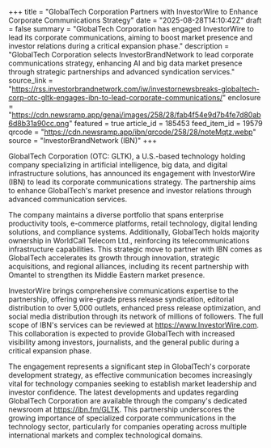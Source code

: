 +++
title = "GlobalTech Corporation Partners with InvestorWire to Enhance Corporate Communications Strategy"
date = "2025-08-28T14:10:42Z"
draft = false
summary = "GlobalTech Corporation has engaged InvestorWire to lead its corporate communications, aiming to boost market presence and investor relations during a critical expansion phase."
description = "GlobalTech Corporation selects InvestorBrandNetwork to lead corporate communications strategy, enhancing AI and big data market presence through strategic partnerships and advanced syndication services."
source_link = "https://rss.investorbrandnetwork.com/iw/investornewsbreaks-globaltech-corp-otc-gltk-engages-ibn-to-lead-corporate-communications/"
enclosure = "https://cdn.newsramp.app/genai/images/258/28/fab4f54e9d7b4fe7d80ab6d8b31a90cc.png"
featured = true
article_id = 185453
feed_item_id = 19579
qrcode = "https://cdn.newsramp.app/ibn/qrcode/258/28/noteMqtz.webp"
source = "InvestorBrandNetwork (IBN)"
+++

<p>GlobalTech Corporation (OTC: GLTK), a U.S.-based technology holding company specializing in artificial intelligence, big data, and digital infrastructure solutions, has announced its engagement with InvestorWire (IBN) to lead its corporate communications strategy. The partnership aims to enhance GlobalTech's market presence and investor relations through advanced communication services.</p><p>The company maintains a diverse portfolio that spans enterprise productivity tools, e-commerce platforms, retail technology, digital lending solutions, and compliance systems. Additionally, GlobalTech holds majority ownership in WorldCall Telecom Ltd., reinforcing its telecommunications infrastructure capabilities. This strategic move to partner with IBN comes as GlobalTech accelerates its growth through innovation, strategic acquisitions, and regional alliances, including its recent partnership with Omantel to strengthen its Middle Eastern market presence.</p><p>InvestorWire brings comprehensive communications expertise to the partnership, offering wire-grade press release syndication, editorial distribution to over 5,000 outlets, enhanced press release optimization, and social media distribution through its network of millions of followers. The full scope of IBN's services can be reviewed at <a href="https://www.InvestorWire.com" rel="nofollow" target="_blank">https://www.InvestorWire.com</a>. This collaboration is expected to provide GlobalTech with increased visibility among investors, journalists, and the general public during a critical expansion phase.</p><p>The engagement represents a significant step in GlobalTech's corporate development strategy, as effective communication becomes increasingly vital for technology companies seeking to establish market leadership and investor confidence. The latest developments and updates regarding GlobalTech Corporation are available through the company's dedicated newsroom at <a href="https://ibn.fm/GLTK" rel="nofollow" target="_blank">https://ibn.fm/GLTK</a>. This partnership underscores the growing importance of specialized corporate communications in the technology sector, particularly for companies operating across multiple international markets and complex technological domains.</p>